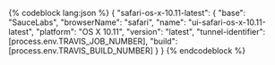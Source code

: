 {% codeblock lang:json %}
{
  "safari-os-x-10.11-latest": {
    "base": "SauceLabs",
    "browserName": "safari",
    "name": "ui-safari-os-x-10.11-latest",
    "platform": "OS X 10.11",
    "version": "latest",
    "tunnel-identifier": [process.env.TRAVIS_JOB_NUMBER],
    "build": [process.env.TRAVIS_BUILD_NUMBER]
  }
}
{% endcodeblock %}
